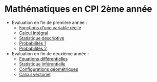 # Mathématiques en CPI 2ème année

- Evaluation en fin de première année :
    - [Fonctions d'une variable réelle](./Prog/ModuleFonctionUneVariableRéelle2.pdf)
    - [Calcul intégral](./Prog/ModuleCalculIntégral2.pdf)
    - [Statistique descriptive](./Prog/ModuleStatistiqueDescriptive.pdf)
    - [Probabilités 1](./Prog/ModuleProbabilité1.pdf)
    - [Probabilités 2](./Prog/ModuleProbabilité22.pdf)
- Evaluation en fin de deuxième année :
    - [Equations différentielles](./Prog/ModuleEquationsDifferentielles.pdf)
    - [Statistique inférentielle](./Prog/ModuleStatistiqueInférentielle.pdf)
    - [Configurations géométriques](./Prog/ModuleConfigurationsGéométriques.pdf)
    - [Calcul vectoriel](./Prog/ModuleCalculVectoriel.pdf)